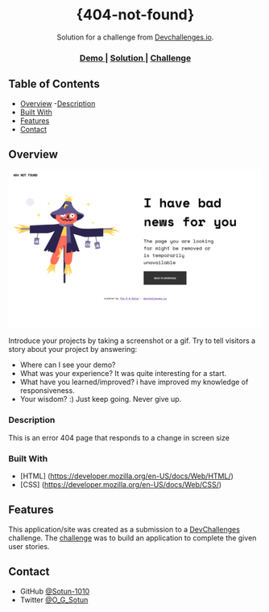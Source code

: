 <!-- Please update value in the {}  -->

<h1 align="center">{404-not-found}</h1>

<div align="center">
   Solution for a challenge from  <a href="http://devchallenges.io" target="_blank">Devchallenges.io</a>.
</div>

<div align="center">
  <h3>
    <a href="https://404-not-found-by-sotun.netlify.app/">
      Demo
    </a>
    <span> | </span>
    <a href="https://github.com/Sotun-1010/404-not-found">
      Solution
    </a>
    <span> | </span>
    <a href="https://devchallenges.io/challenges/wBunSb7FPrIepJZAg0sY">
      Challenge
    </a>
  </h3>
</div>

<!-- TABLE OF CONTENTS -->

## Table of Contents
- [Overview](#overview)
-[Description](#description)
- [Built With](#built-with)
- [Features](#features)
- [Contact](#contact)

## Overview

![screenshot](404screenshot.png)

Introduce your projects by taking a screenshot or a gif. Try to tell visitors a story about your project by answering:

- Where can I see your demo?
- What was your experience? It was quite interesting for a start.
- What have you learned/improved? i have improved my knowledge of responsiveness.
- Your wisdom? :) Just keep going. Never give up.

### Description
<!-- A brief overview of the project -->
This is an error 404 page that responds to a change in screen size

### Built With

<!-- This section should list any major frameworks that you built your project using. Here are a few examples.-->

- [HTML] (<https://developer.mozilla.org/en-US/docs/Web/HTML/>)
- [CSS] (<https://developer.mozilla.org/en-US/docs/Web/CSS/>)

## Features

<!-- List the features of your application or follow the template. Don't share the figma file here :) -->

This application/site was created as a submission to a [DevChallenges](https://devchallenges.io/challenges) challenge. The [challenge](https://devchallenges.io/challenges/wBunSb7FPrIepJZAg0sY) was to build an application to complete the given user stories.

## Contact

- GitHub [@Sotun-1010](https://github.com/Sotun-1010)
- Twitter [@O_G_Sotun](https://twitter.com/O_G_Sotun?t=kRiO1YNhYKn8NJJnxTZ42A&s=03)
